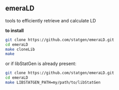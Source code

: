 ## emeraLD
tools to efficiently retrieve and calculate LD 

**to install** 
```bash
git clone https://github.com/statgen/emeraLD.git  
cd emeraLD  
make cloneLib  
make  
```
or if libStatGen is already present:  
```bash
git clone https://github.com/statgen/emeraLD.git  
cd emeraLD  
make LIBSTATGEN_PATH=my/path/to/libStatGen  
```


